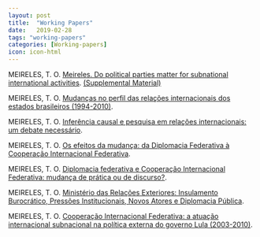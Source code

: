 ```yaml
---
layout: post
title:  "Working Papers"
date:   2019-02-28
tags: "working-papers"
categories: [Working-papers]
icon: icon-html
---
```


MEIRELES, T. O. [Meireles. Do political parties matter for subnational international activities](https://www.dropbox.com/s/ah8ezfh099iwd1m/Meireles.%20Do%20political%20parties%20matter%20for%20subnational%20international%20activities.pdf?dl=0). 
[(Supplemental Material)](https://www.dropbox.com/s/a9wbyioqbty03yr/Supplemental%20Material%20%28Meireles.%20Do%20political%20parties%20matter%20for%20subnational%20international%20activities%29.pdf?dl=0)

MEIRELES, T. O. [Mudanças no perfil das relações internacionais dos estados brasileiros (1994-2010)](https://www.dropbox.com/s/e07u7yr2ygclvjm/EPRI_Paradiplomacia.pdf?dl=0). 

MEIRELES, T. O. [Inferência causal e pesquisa em relações internacionais: um debate necessário](https://www.dropbox.com/s/88w987sc26iqgtd/EPRI_Causalidade.pdf?dl=0). 

MEIRELES, T. O. [Os efeitos da mudança: da Diplomacia Federativa à Cooperação Internacional Federativa](http://conferencias.fflch.usp.br/sdpscp/viiisddcpusp/paper/view/2243/533). 

MEIRELES, T. O. [Diplomacia federativa e Cooperação Internacional Federativa: mudança de prática ou de discurso?](http://conferencias.fflch.usp.br/sdpscp/VIIsemDCP/paper/view/1928/370).

MEIRELES, T. O. [Ministério das Relações Exteriores: Insulamento Burocrático, Pressões Institucionais, Novos Atores e Diplomacia Pública](http://conferencias.fflch.usp.br/sdpscp/Vsem/paper/view/369/195). 

MEIRELES, T. O. [Cooperação Internacional Federativa: a atuação internacional subnacional na política externa do governo Lula (2003-2010)](http://www.marilia.unesp.br/Home/Eventos/2015/xiiisemanaderelacoesinternacionais/cooperacao-internacional_thiago-de-oliveira.pdf). 



